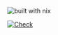 

![built with nix](https://builtwithnix.org/badge.svg)

[![Check](https://github.com/Kruziikrel13/NixOS/actions/workflows/check.yml/badge.svg?branch=2025-Flake)](https://github.com/Kruziikrel13/NixOS/actions/workflows/check.yml)
